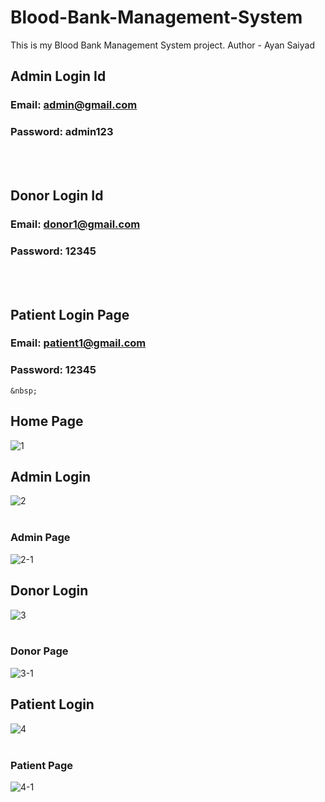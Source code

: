 # Blood-Bank-Management-System
This is my Blood Bank Management System project. Author - Ayan Saiyad  &nbsp; 
 &nbsp;
 ## Admin Login Id
 ### Email: admin@gmail.com
 ### Password: admin123
 <br><br>
 ## Donor Login Id
 ### Email: donor1@gmail.com
 ### Password: 12345
 <br><br>
 ## Patient Login Page
 ### Email: patient1@gmail.com
 ### Password: 12345
    &nbsp;
 ## Home Page 
![1](https://github.com/ayansaiyad5/Blood-Bank-Management-System/assets/128246353/11b770c3-334d-4c78-ae5e-5ff2355f178b)
 &nbsp;
## Admin Login
![2](https://github.com/ayansaiyad5/Blood-Bank-Management-System/assets/128246353/2d393b45-2d02-4413-ba54-572b01969441)
<br><br>
 ### Admin Page
![2-1](https://github.com/ayansaiyad5/Blood-Bank-Management-System/assets/128246353/3a717ed8-5df3-4aa0-b2a1-5d53aa157f16)
 &nbsp;
 ## Donor Login
![3](https://github.com/ayansaiyad5/Blood-Bank-Management-System/assets/128246353/b321f468-48ef-45f3-b063-53ad620358b2)
<br><br>
### Donor Page
![3-1](https://github.com/ayansaiyad5/Blood-Bank-Management-System/assets/128246353/769a25f5-65bf-499c-8990-76ba3a208c96)
 &nbsp;
 ## Patient Login
![4](https://github.com/ayansaiyad5/Blood-Bank-Management-System/assets/128246353/25967195-48eb-42bf-903e-c5a94d9aea6e)
<br><br>
### Patient Page
![4-1](https://github.com/ayansaiyad5/Blood-Bank-Management-System/assets/128246353/6e81994e-b443-412d-9dc4-32d7f9652a0a)


